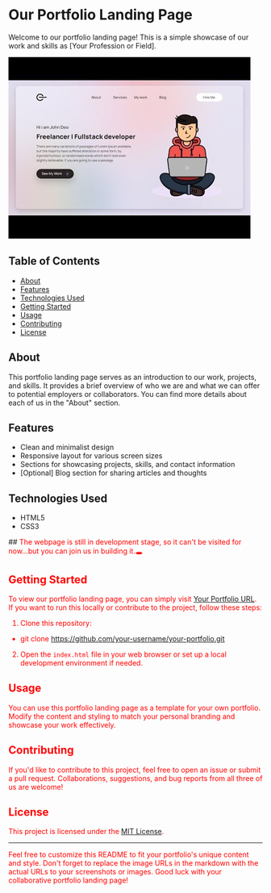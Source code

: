 # Our Portfolio Landing Page

Welcome to our portfolio landing page! This is a simple showcase of our work and skills as [Your Profession or Field].

![Portfolio Landing Page Screenshot](Design/Template.jfif)

## Table of Contents
- [About](#about)
- [Features](#features)
- [Technologies Used](#technologies-used)
- [Getting Started](#getting-started)
- [Usage](#usage)
- [Contributing](#contributing)
- [License](#license)

## About
This portfolio landing page serves as an introduction to our work, projects, and skills. It provides a brief overview of who we are and what we can offer to potential employers or collaborators. You can find more details about each of us in the "About" section.

## Features
- Clean and minimalist design
- Responsive layout for various screen sizes
- Sections for showcasing projects, skills, and contact information
- [Optional] Blog section for sharing articles and thoughts

## Technologies Used
- HTML5
- CSS3
  
##<font color="red"> The webpage is still in development stage, so it can't be visited for now...but you can join us in building it.🕳 </span>

## Getting Started
To view our portfolio landing page, you can simply visit [Your Portfolio URL](https://your-portfolio-url.com). If you want to run this locally or contribute to the project, follow these steps:

1. Clone this repository:
 - git clone https://github.com/your-username/your-portfolio.git

2. Open the `index.html` file in your web browser or set up a local development environment if needed.

## Usage
You can use this portfolio landing page as a template for your own portfolio. Modify the content and styling to match your personal branding and showcase your work effectively.

## Contributing
If you'd like to contribute to this project, feel free to open an issue or submit a pull request. Collaborations, suggestions, and bug reports from all three of us are welcome!

## License
This project is licensed under the [MIT License](LICENSE).

---

Feel free to customize this README to fit your portfolio's unique content and style. Don't forget to replace the image URLs in the markdown with the actual URLs to your screenshots or images. Good luck with your collaborative portfolio landing page!



